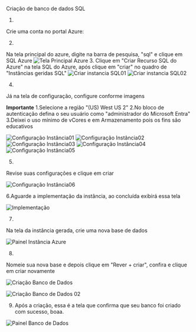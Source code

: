 Criação de banco de dados SQL

1.
Crie uma conta no portal Azure: 

2.
Na tela principal do azure, digite na barra de pesquisa, "sql" e clique em SQL Azure
![Tela Principal Azure](./images/telasqlazure.png)
3.
Clique em "Criar Recurso SQL do Azure" na tela SQL do Azure, após clique em "criar" no quadro de "Instâncias geridas SQL"
![Criar instancia SQL01](./images/telasqlazure.png)
![Criar instancia SQL02](./images/telacriarinstancia.png)

4.
Já na tela de configuração, configure conforme imagens

**Importante**
 1.Selecione a região "(US) West US 2"
 2.No bloco de autenticação defina o seu usuário como "administrador do Microsoft Entra"
 3.Deixei o uso mínimo de vCores e em Armazenamento pois os fins são educativos

![Configuração Instância01](./images/configuracaoinstancia01.png)
![Configuração Instância02](./images/configuracaoinstancia02.png)
![Configuração Instância03](./images/configuracaoinstancia03.png)
![Configuração Instância04](./images/configuracaoinstancia04.png)
![Configuração Instância05](./images/configuracaoinstancia05.png)

5.
Revise suas configurações e clique em criar

![Configuração Instância06](./images/configuracaoinstancia06.png)

6.Aguarde a implementação da instância, ao concluída exibirá essa tela

![Implementação](./images/implementacao.png)

7.
Na tela da instância gerada, crie uma nova base de dados

![Painel Instância Azure](./images/painelinstancia.png)

8.
Nomeie sua nova base e depois clique em "Rever + criar", confira e clique em criar novamente

![Criação Banco de Dados](./images/criacaonovobanco.png)

![Criação Banco de Dados 02](./images/cricaonovobanco02.png)

9. Após a criação, essa é a tela que confirma que seu banco foi criado com sucesso, boaa.

![Painel Banco de Dados](./images/painelnovobanco.png)

